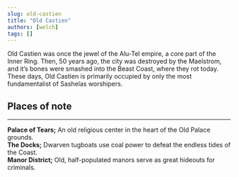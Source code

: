 ```yaml
---
slug: old-castien
title: "Old Castien"
authors: [welch]
tags: []
---
```


Old Castien was once the jewel of the Alu-Tel empire, a core part of the Inner Ring. Then, 50 years ago, the city was destroyed by the Maelstrom, and it’s bones were smashed into the Beast Coast, where they rot today. These days, Old Castien is primarily occupied by only the most fundamentalist of Sashelas worshipers.
 
## Places of note
 
* * *
 
**Palace of Tears;** An old religious center in the heart of the Old Palace grounds.  
 **The Docks;** Dwarven tugboats use coal power to defeat the endless tides of the Coast.  
 **Manor District;** Old, half-populated manors serve as great hideouts for criminals.